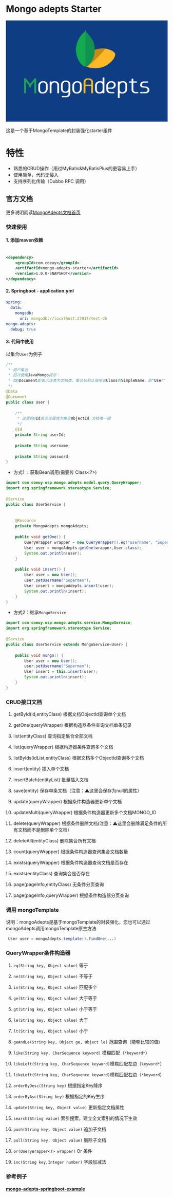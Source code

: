 # Mongo adepts Starter

![](./doc/mongo-adepts-logo.png)

这是一个基于MongoTemplate的封装强化starter组件

# 特性

- 熟悉的CRUD操作（用过MyBatis&MyBatisPlus的更容易上手）
- 使用简单，代码无侵入
- 支持序列化传输（Dubbo RPC 调用）

## 官方文档

更多说明阅读[MongoAdepts文档首页](https://www.coeuy.com/mongo-adepts)

### 快速使用

#### 1. 添加maven依赖

```xml

<dependency>
    <groupId>com.coeuy</groupId>
    <artifactId>mongo-adepts-starter</artifactId>
    <version>1.0.0-SNAPSHOT</version>
</dependency>
```

#### 2. Springboot - application.yml

```yaml
spring:
  data:
    mongodb:
      uri: mongodb://localhost:27017/test-db
mongo-adepts:
  debug: true
```

#### 3. 代码中使用

以集合`User`为例子

```java
/**
 * 用户集合 
 * 初次使用JavaMongo提示：
 * 加@Document即表示该类为文档类，集合名默认使用该Class的SimpleName，即"User"
 */
@Data
@Document
public class User {

    /**
     * 这里的@Id表示该属性为集合ObjectId 文档唯一键
     */
    @Id
    private String userId;

    private String username;

    private String password;
}
```

- 方式1 ：获取Bean调用(需要传 Class<?>)

```java
import com.coeuy.osp.mongo.adepts.model.query.QueryWrapper;
import org.springframework.stereotype.Service;

@Service
public class UserService {


    @Resource
    private MongoAdepts mongoAdepts;

    public void getOne() {
        QueryWrapper wrapper = new QueryWrapper().eq("username", "Superman");
        User user = mongoAdepts.getOne(wrapper,User.class);
        System.out.println(user);
    }

    public void insert() {
        User user = new User();
        user.setUsername("Superman");
        User insert = mongoAdepts.insert(user);
        System.out.println(insert);
    }
}
```

- 方式2：继承`MongoService`

```java
import com.coeuy.osp.mongo.adepts.service.MongoService;
import org.springframework.stereotype.Service;

@Service
public class UserService extends MongoService<User> {

    public void mongo() {
        User user = new User();
        user.setUsername("Superman");
        User insert = this.insert(user);
        System.out.println(insert);
    }
}

```

### CRUD接口文档

1. getById(id,entityClass) 根据文档ObjectId查询单个文档

2. getOne(queryWrapper) 根据构造器条件查询文档单条记录

3. list(entityClass) 查询指定集合全部文档

4. list(queryWrapper) 根据构造器条件查询多个文档

5. listByIds(idList,entityClass) 根据文档多个ObjectId查询多个文档

6. insert(entity) 插入单个文档

7. insertBatch(entityList) 批量插入文档

8. save(entity) 保存单条文档（注意：⚠️这里会保存为null的属性）

9. update(queryWrapper) 根据条件构造器更新单个文档

10. updateMulti(queryWrapper) 根据条件构造器更新多个文档MONGO_ID

11. delete(queryWrapper) 根据条件删除文档(注意：⚠️这里会删除满足条件的所有文档而不是删除单个文档)

12. deleteAll(entityClass) 删除集合所有文档

13. count(queryWrapper) 根据条件构造器查询集合文档数量

14. exists(queryWrapper) 根据条件构造器查询文档是否存在

15. exists(entityClass) 查询集合是否存在

16. page(pageInfo,entityClass) 无条件分页查询

17. page(pageInfo,queryWrapper) 根据条件构造器分页查询

### 调用 mongoTemplate

说明：mongoAdepts是基于mongoTemplate的封装强化，您也可以通过mongoAdepts调用mongoTemplate原生方法
```java
 User user = mongoAdepts.template().findOne(...)
```


### QueryWrapper条件构造器

1. `eq(String key, Object value)` 等于


2. `ne(String key, Object value)` 不等于
   

3. `in(String key, Object value)` 匹配多个


4. `ge(String key, Object value)` 大于等于
   

5. `gt(String key, Object value)` 小于等于
   

6. `le(String key, Object value)` 大于
   

7. `lt(String key, Object value)` 小于
   

8. `geAndLe(String key, Object ge, Object le)` 范围查询（能够比较的值)
   

9. `like(String key, CharSequence keyword)` 模糊匹配（`*keyword*`）
   

10. `likeLeft(String key, CharSequence keyword)`模糊匹配左边（`keyword*`）
    

11. `likeLeft(String key, CharSequence keyword)`模糊匹配右边（`*keyword`）
    

12. `orderByDesc(String key)` 根据指定Key降序
    

12. `orderByAsc(String key)` 根据指定的Key生序
    

13. `update(String key, Object value)` 更新指定文档属性
    

14. `search(String value)` 索引搜索，建立全文索引的情况下生效
    

15. `push(String key, Object value)` 追加子文档
    

15. `pull(String key, Object value)` 删除子文档
    

15. `or(QueryWrapper<T> wrapper)` Or 条件
    

15. `inc(String key,Integer number)` 字段加减法


### 参考例子

#### [mongo-adepts-springboot-example](#)






